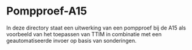 # Pompproef-A15
In deze directory staat een uitwerking van een pompproef bij de A15 als voorbeeld van het toepassen van TTIM in combinatie met een geautomatiseerde invoer op basis van sonderingen.
